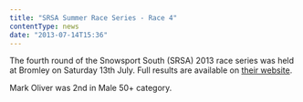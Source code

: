 ```yaml
---
title: "SRSA Summer Race Series - Race 4"
contentType: news
date: "2013-07-14T15:36"
---
```


The fourth round of the Snowsport South (SRSA) 2013 race series was held at Bromley on Saturday 13th July. Full results are available on [their website](http://www.srsa.org.uk/articles/racing#229).

Mark Oliver was 2nd in Male 50+ category.
